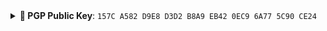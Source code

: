 <!--
**AdamGreenberg/AdamGreenberg** is a ✨ _special_ ✨ repository because its `README.md` (this file) appears on your GitHub profile.

### Hi there 👋

Here are some ideas to get you started:

- 🔭 I’m currently working on ...
- 🌱 I’m currently learning ...
- 👯 I’m looking to collaborate on ...
- 🤔 I’m looking for help with ...
- 💬 Ask me about ...
- 📫 How to reach me: ...
- 😄 Pronouns: ...
- ⚡ Fun fact: ...

-->

<details>
  <summary><b>🔏 PGP&nbsp;Public&nbsp;Key</b>: <code>157C A582 D9E8 D3D2 B8A9 EB42 0EC9 6A77 5C90 CE24</code></summary>
  <br/>

```
-----BEGIN PGP PUBLIC KEY BLOCK-----

mQINBGCNAL0BEADW3rGWZTyJetkoC5paUdIZCgBunN8cgZg1UMKJRVhezYJsqDhD
gHWa+MTaaAUPW2kBYJiko7KzGHFcE6/MyOc76JxEM9Yesq5lzPSo+oXSFEr+xSXr
CUub+wP6rXXLS6TxkA3fbSiJ+dciFbOJ1BplULq0cQJuWaSCQz90pRx6ppOHtMwM
TGi8jc+Bdz/dngkYqfzm/3S8J00KNIVlogayhj2ym6QOSBmI8oGKum13bsTMW3ql
novjEoKI29ZDz/q+ACquIf2YDA78ANiYK9oRe8fuZ3Xj1NB6EWk8PJ2KINRmvle2
ie8CosP+P5bbfkhok10ZXCJp+5RdcPqds50nKNSTKDC4jTha0P9NQFWo3+Ux1TAP
zdpAmO+8Yo8E7XolOuHX3fwixQBTbFia7krdR+2wv0zggDXHXyHT2xDhM9spPG6F
MaQm75+k6/deBjtsFgJusB8yploQXJQuitIVeftSCxRV95MlatdHjLpjnGcwXMIc
tzI7Xb6H6C2SmYnNDos7gPe+1kZ/bcUZa1sUpIHf0fX4yP7R9x8D0KzuuV18D/nX
zvL8kHjsPqXl/9TTP4Ipem1gPNOR8X3ej48AxvL7HEQdrbXfTLUcRw8X/NccaAKv
Vagw0jMsP6KP40momx43gjTRVsBZMQU3KtP8F6pXTfuvtEVhtKVBdygW8QARAQAB
tChBZGFtIEdyZWVuYmVyZyA8aGVsbG9AQWRhbUdyZWVuYmVyZy5jb20+iQJPBBMB
CAAsBQJgjQC9CRAOyWp3XJDOJAIbAwUJHhM4AAIZAQQLBwkDBRUICgIDBBYAAQIA
FxYhBBV8pYLZ6NPSuKnrQg7JandckM4ki7IP/15Pm2FTM81j8e7zTlFoSpFr2Mv7
EhnQ4rCWcmBU0gW1yOwY3zbO1TuaLKKKUoONYna+G7SXHRpsCYKW51rLygpwYl6G
C0zxcEh2nMKdsNgjeC0R42xJqQedpI63jB/aWD0dGta5XPkZbLRnLoboY/S6US6E
UJBiUbsyUlsxioVowZ0McXwM/RL6WWH9v6zXhz0VaBYiHixNeNJmYdS1ePfEpUCk
m70yPG/4k1xo990upGyYlgvcazWSgyJeOxzt3mL+XjOwstF+S4SJxF31zED8CuRv
y+jqe7IIhBACh9s5Jv/FsyR4x5UA82Xgwwm8SXMQ9TcLjrtUOswO2u8c6/3fDGnB
8nvD+T3Qw+qL9JE3npNldy5yroZsG9k6752Lm0lvdGg71+4VtVrKzl9BnGvgae47
3+IJrGdIyL3dVXQBpJVQYsIMwU6HF8XtKbIM7GrQEXXIpwVfZ7vXtRUQIKGWsqqH
KrwwDB/vSo+21ONmKoo1yR8fnvBp4Cq3hTCjMsb0Xw5qxwgHANPKNTqccWly2QdM
byKjg9fueQE0hfl+gdkXxkRVVVvzz0byo2JDkg7ZY4BnsgPo+eIPJAkQXmS0MDbd
/8HIF2qU3P9Aw2+K3OXWMt3Ftpsj+nZBORiHVoBQi85DfngETg98B5/YLJ0fNQAL
JAonLPQpTPF7aX+IuQINBGCNAL0BEADoi/9oyixXd58ZYqxKWA9Jg765277mrMXi
pO4tNV22Glq2SPhbfetwAapAAGg5IbatJa8kA3Wnm9byRBZINW0EUnEVNzI4Lola
vFRqP5izSLQlmjpfJ+iU1uR3fD0K83YGgj/fAzqtY9EQtYd6L1Z0voHOCvaSGnRn
gkkKNGWoDMYBEoqD6oed/GWfQk7/wgFkmqDPb+K94jT5HhriE7JJ/DW2frouS7uE
bqL/TnA4YtgkU3cypKJ9iU/jMU6nbTTohE6qBFLQaKFL9tUI/BG6w8cOYyflNheU
5nYXBx+AxZSqMTlDaKzLHgnoHF2j/RJGXAi0ony0a/LUuc/OdEGTQMhUc7Zg1bjA
tOEi/2yw1/owzmUIdlaawjQOA91IQCrPJbB4+ncZ9r2jbBFAAs9/tvMX71/d/824
oYLmwaareMCz5jHxtYVBXk0827RlQNQncXkuns6N03GpyUy23nGJ40eSU7u//Se7
y53K8uLRn7/2ipulzRcpRavt2COWLA3sU1wM07ynNf0Npq3r7OO1coszaPydasjP
/8vkQNc0dsPFgq2h0xHCXi0A18cVKfpFkZ8Oi3t5lzrVEi8HRndDq8Bjgf1u/uXL
foo4jQGQnCp5GAUWv7k+nou4CWL/4z+VRf5B/ulSdXzuFWgfKNvzgqro7CU6YSiV
CzcfSOVBSQARAQABiQJMBBgBCAApBQJgjQC9CRAOyWp3XJDOJAIbDAUJHhM4AAQL
BwkDBRUICgIDBBYAAQIAFxYhBBV8pYLZ6NPSuKnrQg7JandckM4kJqQQAK/WtcnH
LbGc4hAGvCu8ylmUBIHesJ69qN0nhHYjR4n/2caYe1wqDdIe2VHg763GNQc4WI7b
LaBGOpKCqdaE5hEgTWSQjd7gqTXr1JsnCipYNsJ6bU1++urS332ugQWd0Ti86R6C
5+O++UOki8Th+6HdovBMgJ3xpXaAcsavhbPu4GpiajDtmvEZmwLyxovhO1iS+B8O
4IG4c2wZlOVyNkoRRSvsDmT0vQsQNI6fgr50IfyV6UgbQVhCeTGSC1trqgYJY78l
l+QNn1eI3sCHuXGqJ2NYUnHMvdj6Ni9KAVhedo3WD9t9+Qa8QEWTHFh7Krh90ZSy
dyOo5bKU38gyZwxTEWpvor45b/vr9cAiMsxqtg02OTN9bYcLi0ruaJg9Hu0cCGdx
+9mQT+OXEEJ/l7y24biKwZ6L6/KPVPSkIe5yhxXq11nFcUwfHfs1XNCRDt7jbNeX
FIm2o3QAWkdo43j9CuqRIFUDoE0Pl/jD16JYcT1kwiukuoD7rEs2hP4nfBywIzmj
V82UMhwEStbgY+rqBCyEq7aC5k6WdDgkrD8qn+ui2uWM9AHNDc5/gIwJi8gbsYaI
ZVCL4pjz0voh/O8Z64Mmel7mjAyjEnQ88Hg3xmB4RRDhbCM+yWNbq4SI1PlLQT+9
xSDG0zPznvFsFu2/1cz02MLEHl7Z4Fl4uy50
=a5Ot
-----END PGP PUBLIC KEY BLOCK-----
```

</details>
